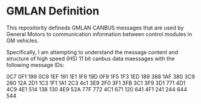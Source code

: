 # GMLAN Definition
This repositority defineds GMLAN CANBUS messages that are used by General Motors to communication information between control modules in GM vehicles.

Specifically, I am attempting to understand the message content and structure of high speed (HS) 11 bit canbus data maessages with the following message IDs:

0C7
0F1
199
0C9
1EF
191
1E1
1F9
19D
0F9
1F5
1F3
1ED
189
388
1AF
380
3C9
280
12A
2D1
1C3
1F1
1A1
2C3
4c1
3E9
2F0
3F1
3FB
3C1
3F9
3D1
771
4D1
4C9
4E1
514
138
130
4E9
52A
77F
772
4C1
671
120
641
4F1
241
244
644
544
